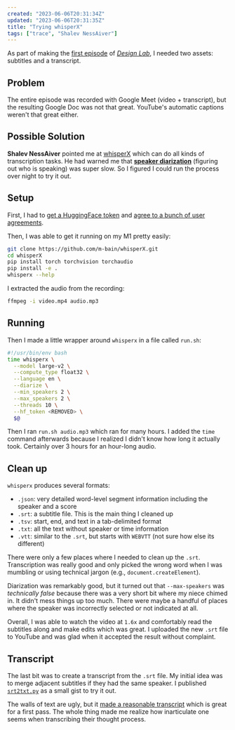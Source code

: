 ```yaml
---
created: "2023-06-06T20:31:34Z"
updated: "2023-06-06T20:31:35Z"
title: "Trying whisperX"
tags: ["trace", "Shalev NessAiver"]
---
```


As part of making the [first episode](/blog/2023/06/design-lab-1.html) of [_Design Lab_](/blog/tag/design-lab/), I needed two assets: subtitles and a transcript.

## Problem

The entire episode was recorded with Google Meet (video + transcript), but the resulting Google Doc was not that great. YouTube's automatic captions weren't that great either.

## Possible Solution

**Shalev NessAiver** pointed me at [whisperX](https://github.com/m-bain/whisperX) which can do all kinds of transcription tasks. He had warned me that [**speaker diarization**](https://en.wikipedia.org/wiki/Speaker_diarisation) (figuring out who is speaking) was super slow. So I figured I could run the process over night to try it out.

## Setup

First, I had to [get a HuggingFace token](https://huggingface.co/settings/tokens) and [agree to a bunch of user agreements](https://github.com/m-bain/whisperX#speaker-diarization).

Then, I was able to get it running on my M1 pretty easily:

```bash
git clone https://github.com/m-bain/whisperX.git
cd whisperX
pip install torch torchvision torchaudio
pip install -e .
whisperx --help
```

I extracted the audio from the recording:

```bash
ffmpeg -i video.mp4 audio.mp3
```

## Running

Then I made a little wrapper around `whisperx` in a file called `run.sh`:

```bash
#!/usr/bin/env bash
time whisperx \
  --model large-v2 \
  --compute_type float32 \
  --language en \
  --diarize \
  --min_speakers 2 \
  --max_speakers 2 \
  --threads 10 \
  --hf_token <REMOVED> \
  $@
```

Then I ran `run.sh audio.mp3` which ran for many hours. I added the `time` command afterwards because I realized I didn't know how long it actually took. Certainly over 3 hours for an hour-long audio.

## Clean up

`whisperx` produces several formats:

- `.json`: very detailed word-level segment information including the speaker and a score
- `.srt`: a subtitle file. This is the main thing I cleaned up
- `.tsv`: start, end, and text in a tab-delimited format
- `.txt`: all the text without speaker or time information
- `.vtt`: similar to the `.srt`, but starts with `WEBVTT` (not sure how else its different)

There were only a few places where I needed to clean up the `.srt`. Transcription was really good and only picked the wrong word when I was mumbling or using technical jargon (e.g., `document.createElement`).

Diarization was remarkably good, but it turned out that `--max-speakers` was _technically false_ because there was a very short bit where my niece chimed in. It didn't mess things up too much. There were maybe a handful of places where the speaker was incorrectly selected or not indicated at all.

Overall, I was able to watch the video at `1.6x` and comfortably read the subtitles along and make edits which was great. I uploaded the new `.srt` file to YouTube and was glad when it accepted the result without complaint.

## Transcript

The last bit was to create a transcript from the `.srt` file. My initial idea was to merge adjacent subtitles if they had the same speaker. I published [`srt2txt.py`](https://gist.github.com/metaist/b10433ccc6795d4ed82ef42e0b70a209) as a small gist to try it out.

The walls of text are ugly, but it [made a reasonable transcript](/blog/2023/06/design-lab-1.html#introduction) which is great for a first pass. The whole thing made me realize how inarticulate one seems when transcribing their thought process.
